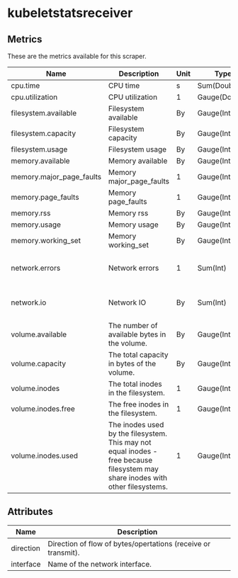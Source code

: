 [comment]: <> (Code generated by mdatagen. DO NOT EDIT.)

# kubeletstatsreceiver

## Metrics

These are the metrics available for this scraper.

| Name | Description | Unit | Type | Attributes |
| ---- | ----------- | ---- | ---- | ---------- |
| cpu.time | CPU time | s | Sum(Double) | <ul> </ul> |
| cpu.utilization | CPU utilization | 1 | Gauge(Double) | <ul> </ul> |
| filesystem.available | Filesystem available | By | Gauge(Int) | <ul> </ul> |
| filesystem.capacity | Filesystem capacity | By | Gauge(Int) | <ul> </ul> |
| filesystem.usage | Filesystem usage | By | Gauge(Int) | <ul> </ul> |
| memory.available | Memory available | By | Gauge(Int) | <ul> </ul> |
| memory.major_page_faults | Memory major_page_faults | 1 | Gauge(Int) | <ul> </ul> |
| memory.page_faults | Memory page_faults | 1 | Gauge(Int) | <ul> </ul> |
| memory.rss | Memory rss | By | Gauge(Int) | <ul> </ul> |
| memory.usage | Memory usage | By | Gauge(Int) | <ul> </ul> |
| memory.working_set | Memory working_set | By | Gauge(Int) | <ul> </ul> |
| network.errors | Network errors | 1 | Sum(Int) | <ul> <li>interface</li> <li>direction</li> </ul> |
| network.io | Network IO | By | Sum(Int) | <ul> <li>interface</li> <li>direction</li> </ul> |
| volume.available | The number of available bytes in the volume. | By | Gauge(Int) | <ul> </ul> |
| volume.capacity | The total capacity in bytes of the volume. | By | Gauge(Int) | <ul> </ul> |
| volume.inodes | The total inodes in the filesystem. | 1 | Gauge(Int) | <ul> </ul> |
| volume.inodes.free | The free inodes in the filesystem. | 1 | Gauge(Int) | <ul> </ul> |
| volume.inodes.used | The inodes used by the filesystem. This may not equal inodes - free because filesystem may share inodes with other filesystems. | 1 | Gauge(Int) | <ul> </ul> |

## Attributes

| Name | Description |
| ---- | ----------- |
| direction | Direction of flow of bytes/opertations (receive or transmit). |
| interface | Name of the network interface. |
